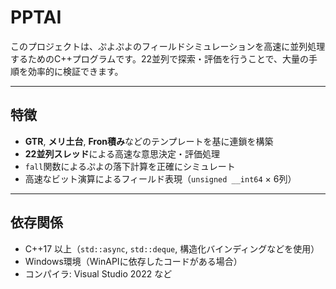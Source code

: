 # <b>PPTAI</b>
このプロジェクトは、ぷよぷよのフィールドシミュレーションを高速に並列処理するためのC++プログラムです。22並列で探索・評価を行うことで、大量の手順を効率的に検証できます。
***
## 特徴
- **GTR**, **メリ土台**, **Fron積み**などのテンプレートを基に連鎖を構築
- **22並列スレッド**による高速な意思決定・評価処理
- `fall`関数によるぷよの落下計算を正確にシミュレート
- 高速なビット演算によるフィールド表現（`unsigned __int64` × 6列）
---
## 依存関係
- C++17 以上（`std::async`, `std::deque`, 構造化バインディングなどを使用）
- Windows環境（WinAPIに依存したコードがある場合）
- コンパイラ: Visual Studio 2022 など